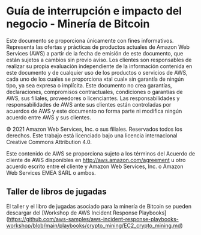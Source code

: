 # Guía de interrupción e impacto del negocio - Minería de Bitcoin
Este documento se proporciona únicamente con fines informativos. Representa las ofertas y prácticas de productos actuales de Amazon Web Services (AWS) a partir de la fecha de emisión de este documento, que están sujetos a cambios sin previo aviso. Los clientes son responsables de realizar su propia evaluación independiente de la información contenida en este documento y de cualquier uso de los productos o servicios de AWS, cada uno de los cuales se proporciona «tal cual» sin garantía de ningún tipo, ya sea expresa o implícita. Este documento no crea garantías, declaraciones, compromisos contractuales, condiciones o garantías de AWS, sus filiales, proveedores o licenciantes. Las responsabilidades y responsabilidades de AWS ante sus clientes están controladas por acuerdos de AWS y este documento no forma parte ni modifica ningún acuerdo entre AWS y sus clientes.

© 2021 Amazon Web Services, Inc. o sus filiales. Reservados todos los derechos. Este trabajo está licenciado bajo una licencia internacional Creative Commons Attribution 4.0.

Este contenido de AWS se proporciona sujeto a los términos del Acuerdo de cliente de AWS disponibles en http://aws.amazon.com/agreement u otro acuerdo escrito entre el cliente y Amazon Web Services, Inc. o Amazon Web Services EMEA SARL o ambos.

## Taller de libros de jugadas
El taller y el libro de jugadas asociado para la minería de Bitcoin se pueden descargar del [Workshop de AWS Incident Response Playbooks] (https://github.com/aws-samples/aws-incident-response-playbooks-workshop/blob/main/playbooks/crypto_mining/EC2_crypto_mining.md)